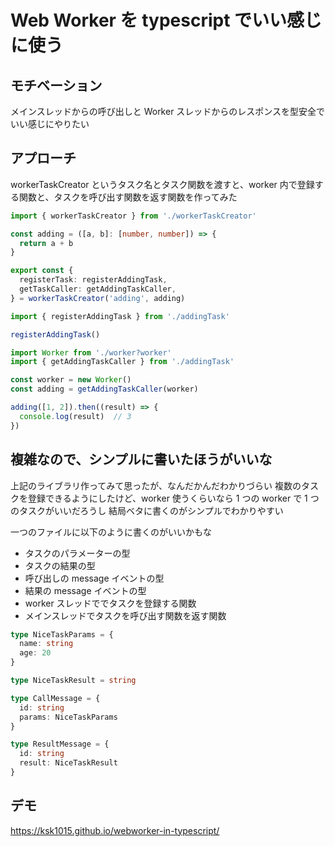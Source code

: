 # Web Worker を typescript でいい感じに使う

## モチベーション

メインスレッドからの呼び出しと Worker スレッドからのレスポンスを型安全でいい感じにやりたい

## アプローチ

workerTaskCreator というタスク名とタスク関数を渡すと、worker 内で登録する関数と、タスクを呼び出す関数を返す関数を作ってみた

```typescript:addingTask.ts
import { workerTaskCreator } from './workerTaskCreator'

const adding = ([a, b]: [number, number]) => {
  return a + b
}

export const {
  registerTask: registerAddingTask,
  getTaskCaller: getAddingTaskCaller,
} = workerTaskCreator('adding', adding)
```

```typescript:worker.ts
import { registerAddingTask } from './addingTask'

registerAddingTask()
```

```typescript:main.ts
import Worker from './worker?worker'
import { getAddingTaskCaller } from './addingTask'

const worker = new Worker()
const adding = getAddingTaskCaller(worker)

adding([1, 2]).then((result) => {
  console.log(result)  // 3
})
```

## 複雑なので、シンプルに書いたほうがいいな

上記のライブラリ作ってみて思ったが、なんだかんだわかりづらい
複数のタスクを登録できるようにしたけど、worker 使うくらいなら 1 つの worker で 1 つのタスクがいいだろうし
結局ベタに書くのがシンプルでわかりやすい

一つのファイルに以下のように書くのがいいかもな

- タスクのパラメーターの型
- タスクの結果の型
- 呼び出しの message イベントの型
- 結果の message イベントの型
- worker スレッドででタスクを登録する関数
- メインスレッドでタスクを呼び出す関数を返す関数

```typescript:niceTask.ts
type NiceTaskParams = {
  name: string
  age: 20
}

type NiceTaskResult = string

type CallMessage = {
  id: string
  params: NiceTaskParams
}

type ResultMessage = {
  id: string
  result: NiceTaskResult
}
```

## デモ

https://ksk1015.github.io/webworker-in-typescript/
